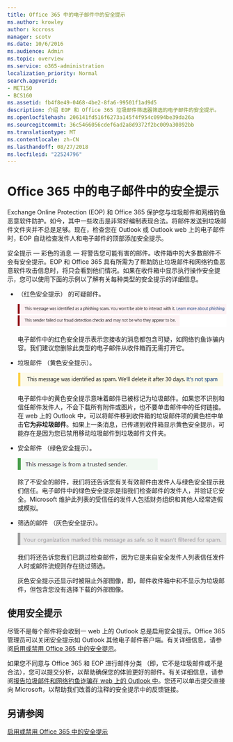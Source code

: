 ```yaml
---
title: Office 365 中的电子邮件中的安全提示
ms.author: krowley
author: kccross
manager: scotv
ms.date: 10/6/2016
ms.audience: Admin
ms.topic: overview
ms.service: o365-administration
localization_priority: Normal
search.appverid:
- MET150
- BCS160
ms.assetid: fb4f8e49-0468-4be2-8fa6-99501f1ad9d5
description: 介绍 EOP 和 Office 365 垃圾邮件筛选器筛选的电子邮件的安全提示。
ms.openlocfilehash: 206141fd516f6273a145f4f954c0994be39da26a
ms.sourcegitcommit: 36c5466056cdef6ad2a8d9372f2bc009a30892bb
ms.translationtype: MT
ms.contentlocale: zh-CN
ms.lasthandoff: 08/27/2018
ms.locfileid: "22524796"
---
```

# <a name="safety-tips-in-email-messages-in-office-365"></a>Office 365 中的电子邮件中的安全提示

Exchange Online Protection (EOP) 和 Office 365 保护您与垃圾邮件和网络钓鱼恶意软件防护。如今，其中一些攻击是非常好编制表现合法。将邮件发送到垃圾邮件文件夹并不总是足够。现在，检查您在 Outlook 或 Outlook web 上的电子邮件时，EOP 自动检查发件人和电子邮件的顶部添加安全提示。 
  
安全提示 — 彩色的消息 — 将警告您可能有害的邮件。收件箱中的大多数邮件不会有安全提示。EOP 和 Office 365 具有所需为了帮助防止垃圾邮件和网络钓鱼恶意软件攻击信息时，将只会看到他们情况。如果在收件箱中显示执行操作安全提示，您可以使用下面的示例以了解有关每种类型的安全提示的详细信息。
  
- （红色安全提示） 的可疑邮件。
    
    ![显示红色的安全提示的屏幕截图。](media/5078a0be-e556-44a1-b169-09d780d26898.png)
  
    电子邮件中的红色安全提示表示您接收的消息都包含可疑，如网络钓鱼诈骗内容。我们建议您删除此类型的电子邮件从收件箱而无需打开它。
    
- 垃圾邮件 （黄色安全提示）。
    
    ![显示黄色安全提示的屏幕截图。](media/793c9265-ea44-48fd-a98f-804fadd4163b.png)
  
    电子邮件中的黄色安全提示意味着邮件已被标记为垃圾邮件。如果您不识别和信任邮件发件人，不会下载所有附件或图片，也不要单击邮件中的任何链接。在 web 上的 Outlook 中，可以将邮件移到收件箱的垃圾邮件项的黄色栏中单击**它为非垃圾邮件**。如果上一条消息，已传递到收件箱显示黄色安全提示，可能存在是因为您已禁用移动垃圾邮件到垃圾邮件文件夹。 
    
- 安全邮件 （绿色安全提示）。
    
    ![显示绿色安全提示的屏幕截图。](media/acbc11d0-f626-4848-9fbf-66eeeda3f803.png)
  
    除了不安全的邮件，我们将还告诉您有关有效邮件由发件人与绿色安全提示我们信任。电子邮件中的绿色安全提示是指我们检查邮件的发件人，并验证它安全。Microsoft 维护此列表的受信任的发件人包括财务组织和其他人经常造假或模拟。
    
- 筛选的邮件 （灰色安全提示）。
    
    ![显示灰色安全提示的屏幕截图。](media/c4d0cf8f-08e9-4c84-beee-1d9e0b022e0a.png)
  
    我们将还告诉您我们已跳过检查邮件，因为它是来自安全发件人列表信任发件人时或邮件流规则存在绕过筛选。 
    
    灰色安全提示还显示时被阻止外部图像，即，邮件收件箱中和不显示为垃圾邮件，但包含您没有选择下载的外部图像。
    
## <a name="working-with-safety-tips"></a>使用安全提示

尽管不是每个邮件将会收到一 web 上的 Outlook 总是启用安全提示。Office 365 管理员可以关闭安全提示如 Outlook 其他电子邮件客户端。有关详细信息，请参阅[启用或禁用 Office 365 中的安全提示](enable-or-disable-safety-tips.md)。
  
如果您不同意与 Office 365 和 EOP 进行邮件分类 （即，它不是垃圾邮件或不是合法），您可以提交分析，以帮助确保您的体验更好的邮件。有关详细信息，请参阅[报告垃圾邮件和网络钓鱼诈骗在 web 上的 Outlook 中](https://technet.microsoft.com/library/dn594557.aspx)。您还可以单击提交直接向 Microsoft，以帮助我们改善的注释的安全提示中的反馈链接。
  
## <a name="see-also"></a>另请参阅

[启用或禁用 Office 365 中的安全提示](enable-or-disable-safety-tips.md)

